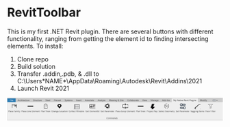 # RevitToolbar

This is my first .NET Revit plugin.
There are several buttons with different functionality, ranging from getting the element id to finding intersecting elements. To install:
1. Clone repo
2. Build solution
3. Transfer .addin,.pdb, & .dll to C:\Users\*NAME*\AppData\Roaming\Autodesk\Revit\Addins\2021
4. Launch Revit 2021

![img](https://github.com/stadwalkar/RevitToolbar/blob/master/img/Toolbar.png)
